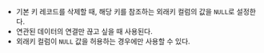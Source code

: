 - 기본 키 레코드를 삭제할 때, 해당 키를 참조하는 외래키 컬럼의 값을 `NULL`로 설정한다.
- 연관된 데이터의 연결만 끊고 싶을 때 사용된다.
- 외래키 컬럼이 `NULL` 값을 허용하는 경우에만 사용할 수 있다.